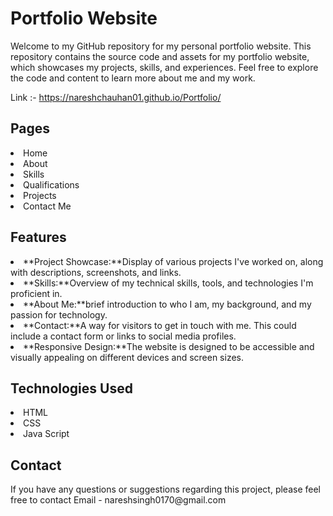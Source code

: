 <h1>Portfolio Website</h1>

Welcome to my GitHub repository for my personal portfolio website. This repository contains the source code and assets for my portfolio website, which showcases my projects, skills, and experiences. Feel free to explore the code and content to learn more about me and my work.

Link :- https://nareshchauhan01.github.io/Portfolio/

<h2>Pages</h2>

<li>Home</li>
<li>About</li>
<li>Skills</li>
<li>Qualifications</li>
<li>Projects</li>
<li>Contact Me </li>

<h2>Features</h2>

<li>**Project Showcase:**Display of various projects I've worked on, along with descriptions, screenshots, and links.</li>
<li>**Skills:**Overview of my technical skills, tools, and technologies I'm proficient in.</li>
<li>**About Me:**brief introduction to who I am, my background, and my passion for technology.</li>
<li>**Contact:**A way for visitors to get in touch with me. This could include a contact form or links to social media profiles.</li>
<li>**Responsive Design:**The website is designed to be accessible and visually appealing on different devices and screen sizes.</li>

<h2>Technologies Used</h2>

<li>HTML</li>
<li>CSS</li>
<li>Java Script</li>

<h2>Contact</h2>
If you have any questions or suggestions regarding this project, please feel free to contact Email - nareshsingh0170@gmail.com

